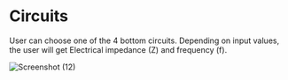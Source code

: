# Circuits

User can choose one of the 4 bottom circuits. Depending on input values, the user will get Electrical impedance (Z) and frequency (f).


![Screenshot (12)](https://github.com/VladDergun/Circuits/assets/51536296/7a5a87e5-22b9-42e3-b0df-bdce55b2123f)
